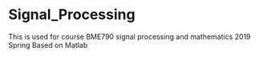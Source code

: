 # Signal_Processing
This is used for course BME790 signal processing and mathematics 2019 Spring
Based on Matlab
